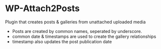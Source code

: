 # WP-Attach2Posts
Plugin that creates posts &amp; galleries from unattached uploaded media

* Posts are created by common names, seperated by underscore.
* common date & timestamps are used to create the gallery relationships
* timestamp also updates the post publication date 